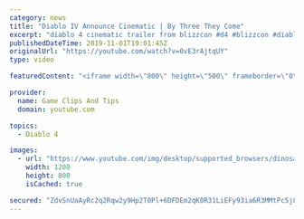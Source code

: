 ```yaml
---
category: news
title: "Diablo IV Announce Cinematic | By Three They Come"
excerpt: "diablo 4 cinematic trailer from blizzcon #d4 #blizzcon #diablo."
publishedDateTime: 2019-11-01T19:01:45Z
originalUrl: "https://youtube.com/watch?v=0vE3rAjtqUY"
type: video

featuredContent: "<iframe width=\"800\" height=\"500\" frameborder=\"0\" src=\"https://www.youtube.com/embed/0vE3rAjtqUY\" allow=\"accelerometer; autoplay; encrypted-media; gyroscope; picture-in-picture\" allowfullscreen></iframe>"

provider:
  name: Game Clips And Tips
  domain: youtube.com

topics:
  - Diablo 4

images:
  - url: "https://www.youtube.com/img/desktop/supported_browsers/dinosaur.png"
    width: 1200
    height: 800
    isCached: true

secured: "ZdvSnUaAyRc2q2Rqw2y9Hp2T0Pl+6DFDEm2qK0R31LiEFy93ia6R3MMtPc5j8bUF6RH5ckrs464fhBgnYVeYuxJYsRLbiWvZQkQ8NN2Upi0ggP/O0zL/0UxbK2HXZsDCAXW0mgxr7kxOt4inVdAuD7YgTgPcTT38zZIUxY3NcauFWXuYvDbXpvfhlDr0BZ7djJSYzezEX7O606vbNtxfeUdzWFiaU9rL/Lnwx1mVGuY6Vaz8MyLJd2ZlJwbvfRaxryEjRcvk9F3qfT1CUTg6ulTOOozksplPZp9qw8c5PuUEywMBLalyb4amBdq2KvfwBnqjJPpkT85G7TI5N7FfZq0J6FGClUF/5gVkIApNECUXBao4tDitAEF6qQydlK+N2P7FX5cnMHGe6RUWFsdDNg==;tLT4X0+ZokPaoewQExhgWw=="
---
```


